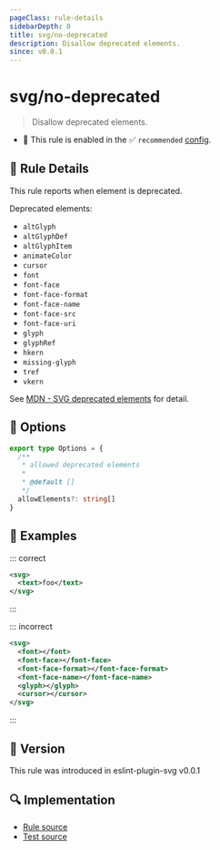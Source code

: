 ```yaml
---
pageClass: rule-details
sidebarDepth: 0
title: svg/no-deprecated
description: Disallow deprecated elements.
since: v0.0.1
---
```


# svg/no-deprecated

> Disallow deprecated elements.

- 💼 This rule is enabled in the ✅ `recommended` [config](https://github.com/ntnyq/eslint-plugin-svg#rules).

## :book: Rule Details

This rule reports when element is deprecated.

Deprecated elements:

- `altGlyph`
- `altGlyphDef`
- `altGlyphItem`
- `animateColor`
- `cursor`
- `font`
- `font-face`
- `font-face-format`
- `font-face-name`
- `font-face-src`
- `font-face-uri`
- `glyph`
- `glyphRef`
- `hkern`
- `missing-glyph`
- `tref`
- `vkern`

See [MDN - SVG deprecated elements](https://developer.mozilla.org/en-US/docs/Web/SVG/Element#obsolete_and_deprecated_elements) for detail.

## :wrench: Options

```ts
export type Options = {
  /**
   * allowed deprecated elements
   *
   * @default []
   */
  allowElements?: string[]
}
```

## :apple: Examples

::: correct

```xml
<svg>
  <text>foo</text>
</svg>
```

:::

::: incorrect

```xml eslint-check
<svg>
  <font></font>
  <font-face></font-face>
  <font-face-format></font-face-format>
  <font-face-name></font-face-name>
  <glyph></glyph>
  <cursor></cursor>
</svg>
```

:::

## :rocket: Version

This rule was introduced in eslint-plugin-svg v0.0.1

## :mag: Implementation

- [Rule source](https://github.com/ntnyq/eslint-plugin-svg/blob/main/src/rules/no-deprecated.ts)
- [Test source](https://github.com/ntnyq/eslint-plugin-svg/blob/main/tests/rules/no-deprecated.test.ts)
